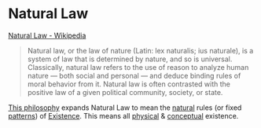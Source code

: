 # Natural Law

<a href="http://en.wikipedia.org/wiki/Natural_law" target="_blank">Natural Law - Wikipedia</a>

> Natural law, or the law of nature (Latin: lex naturalis; ius naturale), is a system of law that is determined by nature, and so is universal. Classically, natural law refers to the use of reason to analyze human nature — both social and personal — and deduce binding rules of moral behavior from it. Natural law is often contrasted with the positive law of a given political community, society, or state.

[This philosophy](./this-philosophy.md) expands Natural Law to mean the [natural](./nature.md) rules (or fixed [patterns](./pattern.md)) of [Existence](./existence.md). This means all [physical](./physical-existence.md) & [conceptual](./conceptual-existence.md) existence.
